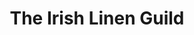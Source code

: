 ---
title: "The Irish Linen Guild"
address: "The Irish Linen Guild, 5C The Square, Hillsborough, Co. Antrim, BT26 6AG"
tel: "+44 (0)28 9268 9999"
county: "Antrim"
category: "Museums"
type: "Content"
lat: "54.46110916137695"
lng: "-6.08475923538208"
---